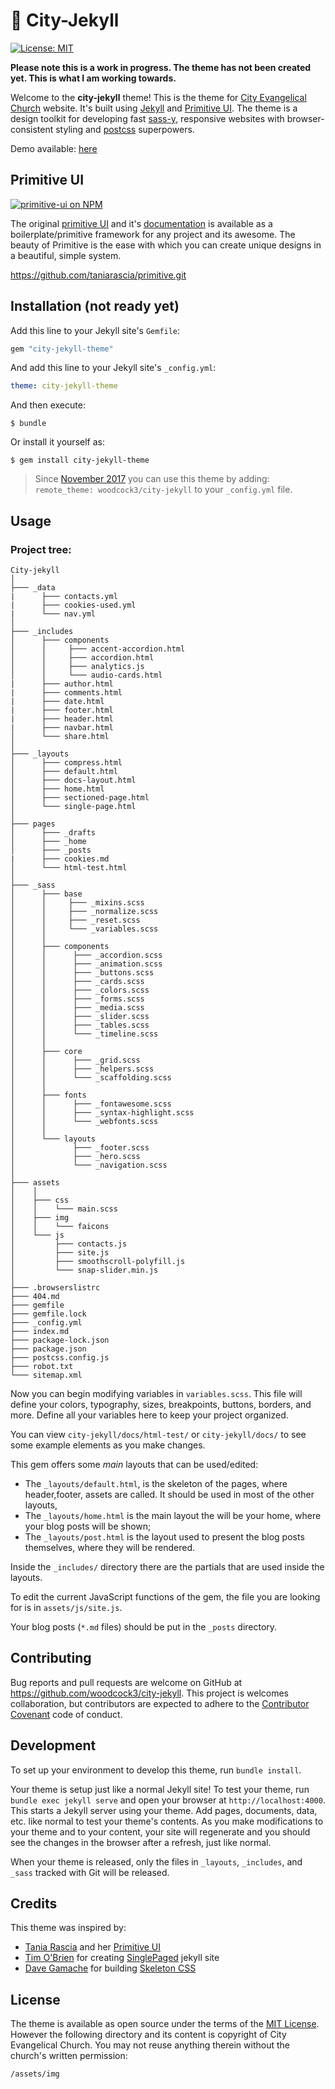 # 🏬 City-Jekyll

[![License: MIT](https://img.shields.io/badge/License-MIT-blue.svg)](https://opensource.org/licenses/MIT)

**Please note this is a work in progress. The theme has not been created yet. This is what I am working towards.**

Welcome to the **city-jekyll** theme! This is the theme for [City Evangelical Church](https://cecleeds.co.uk) website. It's built using [Jekyll](https://jekyllrb.com/) and [Primitive UI](https://taniarascia.github.io/primitive). The theme is a design toolkit for developing fast [sass-y](https://sass-lang.com/), responsive websites with browser-consistent styling and [postcss](https://postcss.org/) superpowers.

Demo available: [here](http://woodcock3.github.io/city-jekyll/)

## Primitive UI

[![primitive-ui on NPM](https://img.shields.io/npm/v/primitive-ui.svg?color=green&label=primitive-ui)](https://www.npmjs.com/package/primitive-ui)

The original [primitive UI](https://taniarascia.github.io/primitive) and it's [documentation](https://taniarascia.github.io/primitive) is available as a boilerplate/primitive framework for any project and its awesome. The beauty of Primitive is the ease with which you can create unique designs in a beautiful, simple system.

https://github.com/taniarascia/primitive.git


## Installation (not ready yet)

Add this line to your Jekyll site's `Gemfile`:

```ruby
gem "city-jekyll-theme"
```

And add this line to your Jekyll site's `_config.yml`:

```yaml
theme: city-jekyll-theme
```

And then execute:

    $ bundle

Or install it yourself as:

    $ gem install city-jekyll-theme


> Since [November 2017](https://blog.github.com/2017-11-29-use-any-theme-with-github-pages/) you can use this theme by adding: `remote_theme: woodcock3/city-jekyll` to your `_config.yml` file.


## Usage

### Project tree:
```
City-jekyll
│
├─── _data
|      ├─── contacts.yml
|      ├─── cookies-used.yml
|      └─── nav.yml
│  
├─── _includes
│      ├─── components
│      │     ├─── accent-accordion.html
│      │     ├─── accordion.html
│      │     ├─── analytics.js
│      │     └─── audio-cards.html
|      ├─── author.html
|      ├─── comments.html
|      ├─── date.html
|      ├─── footer.html
|      ├─── header.html
|      ├─── navbar.html
│      └─── share.html
│  
├─── _layouts
│      ├─── compress.html
│      ├─── default.html
│      ├─── docs-layout.html
│      ├─── home.html
│      ├─── sectioned-page.html
│      └─── single-page.html
│  
├─── pages
│      ├─── _drafts
│      ├─── _home
│      ├─── _posts
|      ├─── cookies.md
│      └─── html-test.html
│
├─── _sass
│      ├─── base
│      │     ├─── _mixins.scss
│      │     ├─── _normalize.scss
│      │     ├─── _reset.scss
│      │     └─── _variables.scss
│      │
│      ├─── components
│      │      ├─── _accordion.scss
│      │      ├─── _animation.scss
│      │      ├─── _buttons.scss
│      │      ├─── _cards.scss
│      │      ├─── _colors.scss
│      │      ├─── _forms.scss
│      │      ├─── _media.scss
│      │      ├─── _slider.scss
│      │      ├─── _tables.scss
│      │      └─── _timeline.scss
│      │
│      ├─── core
│      │      ├─── _grid.scss
│      │      ├─── _helpers.scss
│      │      └─── _scaffolding.scss
│      │
│      ├─── fonts
│      │      ├─── _fontawesome.scss
│      │      ├─── _syntax-highlight.scss
│      │      └─── _webfonts.scss
│      │
│      └─── layouts
│             ├─── _footer.scss
│             ├─── _hero.scss
│             └─── _navigation.scss
│
├─── assets
│    │
│    ├─── css
│    │    └─── main.scss
│    ├─── img
│    │    └─── faicons
│    └─── js
│         ├─── contacts.js
│         ├─── site.js
│         ├─── smoothscroll-polyfill.js
│         └─── snap-slider.min.js
│  
├─── .browserslistrc
├─── 404.md
├─── gemfile
├─── gemfile.lock
├─── _config.yml
├─── index.md
├─── package-lock.json
├─── package.json
├─── postcss.config.js
├─── robot.txt
└─── sitemap.xml
```

Now you can begin modifying variables in `variables.scss`. This file will define your colors, typography, sizes, breakpoints, buttons, borders, and more. Define all your variables here to keep your project organized.

You can view `city-jekyll/docs/html-test/` or `city-jekyll/docs/` to see some example elements as you make changes.

This gem offers some *main* layouts that can be used/edited:
- The `_layouts/default.html`, is the skeleton of the pages, where header,footer, assets are called. It should be used in most of the other layouts,
- The `_layouts/home.html` is the main layout the will be your home, where your blog posts will be shown;
- The `_layouts/post.html` is the layout used to present the blog posts themselves, where they will be rendered.

Inside the `_includes/` directory there are the partials that are used inside the layouts.

To edit the current JavaScript functions of the gem, the file you are looking for is in `assets/js/site.js`.

Your blog posts (`*.md` files) should be put in the `_posts` directory.

## Contributing

Bug reports and pull requests are welcome on GitHub at https://github.com/woodcock3/city-jekyll. This project is welcomes collaboration, but contributors are expected to adhere to the [Contributor Covenant](http://contributor-covenant.org) code of conduct.

## Development

To set up your environment to develop this theme, run `bundle install`.

Your theme is setup just like a normal Jekyll site! To test your theme, run `bundle exec jekyll serve` and open your browser at `http://localhost:4000`. This starts a Jekyll server using your theme. Add pages, documents, data, etc. like normal to test your theme's contents. As you make modifications to your theme and to your content, your site will regenerate and you should see the changes in the browser after a refresh, just like normal.

When your theme is released, only the files in `_layouts`, `_includes`, and `_sass` tracked with Git will be released.

## Credits

This theme was inspired by: 
  - [Tania Rascia](https://www.taniarascia.com) and her [Primitive UI](https://taniarascia.github.io/primitive)
  - [Tim O'Brien](http://t413.com) for creating [SinglePaged](http://github.io/t413/SinglePaged) jekyll site
  - [Dave Gamache](http://davegamache.com) for building [Skeleton CSS](http://getskeleton.com/)


## License

The theme is available as open source under the terms of the [MIT License](https://opensource.org/licenses/MIT). However the following directory and its content is copyright of City Evangelical Church. You may not reuse anything therein without the church's written permission:

    /assets/img


